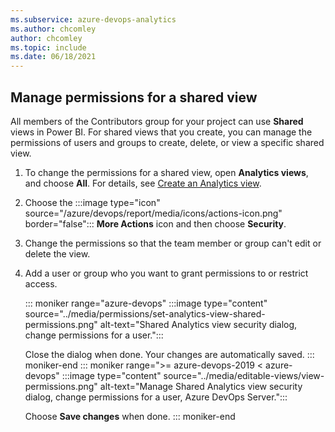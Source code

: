 ```yaml
---
ms.subservice: azure-devops-analytics
ms.author: chcomley
author: chcomley
ms.topic: include
ms.date: 06/18/2021
---
```



## Manage permissions for a shared view

All members of the Contributors group for your project can use **Shared** views in Power BI. For shared views that you create, you can manage the permissions of users and groups to create, delete, or view a specific shared view.

1. To change the permissions for a shared view, open **Analytics views**, and choose **All**. For details, see [Create an Analytics view](../analytics-views-create.md). 

1. Choose the :::image type="icon" source="/azure/devops/report/media/icons/actions-icon.png" border="false"::: **More Actions** icon and then choose **Security**.

2. Change the permissions so that the team member or group can't edit or delete the view.

3. Add a user or group who you want to grant permissions to or restrict access.

	::: moniker range="azure-devops"
	:::image type="content" source="../media/permissions/set-analytics-view-shared-permissions.png" alt-text="Shared Analytics view security dialog, change permissions for a user.":::

	Close the dialog when done. Your changes are automatically saved.
	::: moniker-end
	::: moniker range=">= azure-devops-2019 < azure-devops"
	:::image type="content" source="../media/editable-views/view-permissions.png" alt-text="Manage Shared Analytics view security dialog, change permissions for a user, Azure DevOps Server.":::

	Choose **Save changes** when done. 
	::: moniker-end
 